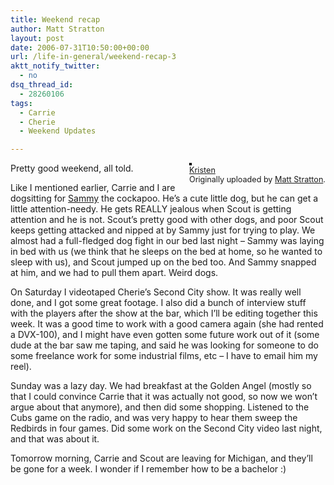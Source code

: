 ```yaml
---
title: Weekend recap
author: Matt Stratton
layout: post
date: 2006-07-31T10:50:00+00:00
url: /life-in-general/weekend-recap-3
aktt_notify_twitter:
  - no
dsq_thread_id:
  - 28260106
tags:
  - Carrie
  - Cherie
  - Weekend Updates

---
```

<div style="float:right;margin-left:10px;margin-bottom:10px;">
  <a title="photo sharing" href="https://www.flickr.com/photos/mugsy/7409603/"><img style="border:solid 2px #000000;" src="https://static.flickr.com/7/7409603_f84ce05d95_m.jpg" alt="" /></a><br /> <span style="font-size:.9em;margin-top:0;"> <a href="https://www.flickr.com/photos/mugsy/7409603/">Kristen</a><br /> Originally uploaded by <a href="https://www.flickr.com/people/mugsy/">Matt Stratton</a>. </span>
</div>

Pretty good weekend, all told.

Like I mentioned earlier, Carrie and I are dogsitting for [Sammy][1] the cockapoo. He&#8217;s a cute little dog, but he can get a little attention-needy. He gets REALLY jealous when Scout is getting attention and he is not. Scout&#8217;s pretty good with other dogs, and poor Scout keeps getting attacked and nipped at by Sammy just for trying to play. We almost had a full-fledged dog fight in our bed last night &#8211; Sammy was laying in bed with us (we think that he sleeps on the bed at home, so he wanted to sleep with us), and Scout jumped up on the bed too. And Sammy snapped at him, and we had to pull them apart. Weird dogs.

On Saturday I videotaped Cherie&#8217;s Second City show. It was really well done, and I got some great footage. I also did a bunch of interview stuff with the players after the show at the bar, which I&#8217;ll be editing together this week. It was a good time to work with a good camera again (she had rented a DVX-100), and I might have even gotten some future work out of it (some dude at the bar saw me taping, and said he was looking for someone to do some freelance work for some industrial films, etc &#8211; I have to email him my reel).

Sunday was a lazy day. We had breakfast at the Golden Angel (mostly so that I could convince Carrie that it was actually not good, so now we won&#8217;t argue about that anymore), and then did some shopping. Listened to the Cubs game on the radio, and was very happy to hear them sweep the Redbirds in four games. Did some work on the Second City video last night, and that was about it.

Tomorrow morning, Carrie and Scout are leaving for Michigan, and they&#8217;ll be gone for a week. I wonder if I remember how to be a bachelor :)

 [1]: https://flickr.com/photos/mugsy/tags/sammy